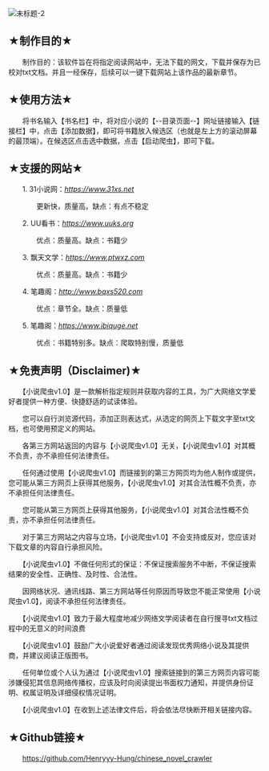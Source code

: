 ![未标题-2](https://user-images.githubusercontent.com/78750074/179153333-c544e2c9-b499-43d4-96a2-79edf1a1ee0c.jpg)



## **★制作目的★**

　　制作目的：该软件旨在将指定阅读网站中，无法下载的网文，下载并保存为已校对txt文档。并且一经保存，后续可以一键下载网站上该作品的最新章节。


## **★使用方法★**

　　将书名输入【书名栏】中，将对应小说的【--目录页面--】网址链接输入【链接栏】中，点击【添加数据】，即可将书籍放入候选区（也就是左上方的滚动屏幕的最顶端）。在候选区点击选中数据，点击【启动爬虫】，即可下载。


## **★支援的网站★**

　　1. 31小说网：*https://www.31xs.net*
  
　　　　更新快，质量高。缺点：有点不稳定

　　2. UU看书：*https://www.uuks.org*
  
　　　　优点：质量高。缺点：书籍少

　　3. 飘天文学：*https://www.ptwxz.com*
  
　　　　优点：质量高。缺点：书籍少

　　4. 笔趣阁：*http://www.bqxs520.com*
  
　　　　优点：章节全。缺点：质量低

　　5. 笔趣阁：*https://www.ibiquge.net*
  
　　　　优点：书籍特别多。缺点：爬取特别慢，质量低
    


## **★免责声明（Disclaimer)★**

　　【小说爬虫v1.0】是一款解析指定规则并获取内容的工具，为广大网络文学爱好者提供一种方便、快捷舒适的试读体验。

　　您可以自行浏览源代码，添加正则表达式，从选定的网页上下载文字至txt文档，也可使用预定义的网站。

　　各第三方网站返回的内容与【小说爬虫v1.0】无关，【小说爬虫v1.0】对其概不负责，亦不承担任何法律责任。

　　任何通过使用【小说爬虫v1.0】而链接到的第三方网页均为他人制作或提供，您可能从第三方网页上获得其他服务，【小说爬虫v1.0】对其合法性概不负责，亦不承担任何法律责任。

　　您可能从第三方网页上获得其他服务，【小说爬虫v1.0】对其合法性概不负责，亦不承担任何法律责任。

　　对于第三方网站之内容与立场，【小说爬虫v1.0】不会支持或反对，您应该对下载文章的内容自行承担风险。

　　【小说爬虫v1.0】不做任何形式的保证：不保证搜索服务不中断，不保证搜索结果的安全性、正确性、及时性、合法性。

　　因网络状况、通讯线路、第三方网站等任何原因而导致您不能正常使用【小说爬虫v1.0】，阅读不承担任何法律责任。

　　【小说爬虫v1.0】致力于最大程度地减少网络文学阅读者在自行搜寻txt文档过程中的无意义的时间浪费

　　【小说爬虫v1.0】鼓励广大小说爱好者通过阅读发现优秀网络小说及其提供商，并建议阅读正版图书。

　　任何单位或个人认为通过【小说爬虫v1.0】搜索链接到的第三方网页内容可能涉嫌侵犯其信息网络传播权，应该及时向阅读提出书面权力通知，并提供身份证明、权属证明及详细侵权情况证明。

　　【小说爬虫v1.0】在收到上述法律文件后，将会依法尽快断开相关链接内容。


## **★Github链接★**

　　https://github.com/Henryyy-Hung/chinese_novel_crawler

